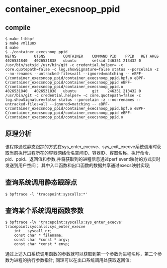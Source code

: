 # container_execsnoop_ppid

## compile

```shell
$ make libbpf
$ make vmliunx
$ make 
$ ./container_execsnoop_ppid
NETNS        UTSNS        CONTAINER    COMMAND PID    PPID   RET ARGS
4026531840   4026531838   ubuntu       setsid 246351 213432 0  /usr/bin/setsid /usr/bin/git -c credential.helper= -c core.quotepath=false -c log.showSignature=false status --porcelain -z --no-renames --untracked-files=all --ignored=matching -- eBPF-C/container_execsnoop_ppid/container_execsnoop_ppid.bpf.o eBPF-C/container_execsnoop_ppid/container_execsnoop_ppid eBPF-C/container_execsnoop_ppid/container_execsnoop_ppid.o 
4026531840   4026531838   ubuntu       git    246351 213432 0  /usr/bin/git -c credential.helper= -c core.quotepath=false -c log.showSignature=false status --porcelain -z --no-renames --untracked-files=all --ignored=matching -- eBPF-C/container_execsnoop_ppid/container_execsnoop_ppid.bpf.o eBPF-C/container_execsnoop_ppid/container_execsnoop_ppid eBPF-C/container_execsnoop_ppid/container_execsnoop_ppid.o 

```

## 原理分析

该程序通过静态跟踪的方式在sys_enter_execve、sys_exit_execve系统调用时获取当前执行进程所在的容器网络命名空间ID、容器ID、容器名称、执行命令、pid、ppid、返回值和参数,并将获取到的进程信息通过perf event映射的方式实时发送到用户空间；
其中入口函数和出口函数的数据共享通过execs映射实现;

## 查询系统调用静态跟踪点

```shell
$ bpftrace -l 'tracepoint:syscalls:*'
```

## 查询某个系统调用函数参数

```shell
$ bpftrace -lv 'tracepoint:syscalls:sys_enter_execve'
tracepoint:syscalls:sys_enter_execve
    int __syscall_nr;
    const char * filename;
    const char *const * argv;
    const char *const * envp;
```

通过上述入口系统调用函数的参数就可以获取到第一个参数为进程名称，第二个参数为进程的执行参数指针;
同理可以在出口系统调用处获取返回值;
